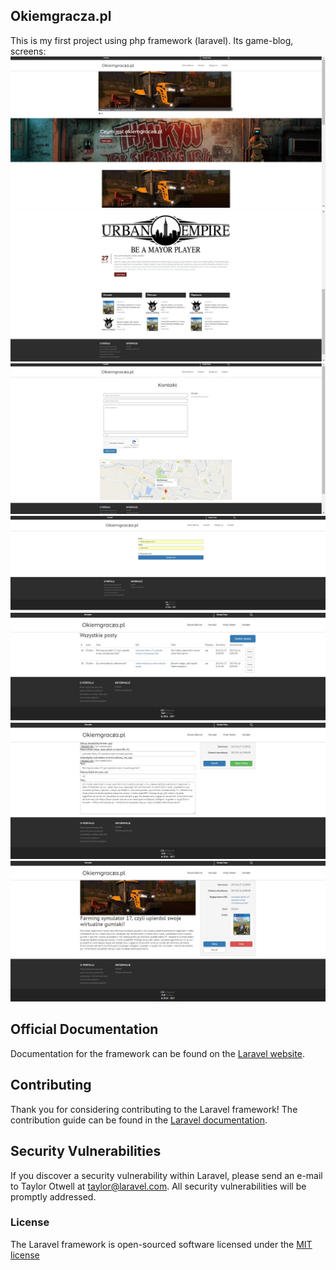 ## Okiemgracza.pl

This is my first project using php framework (laravel).
Its game-blog, screens:
![alt tab](https://raw.githubusercontent.com/531devv/Okiemgracza.pl-game-blog-laravel/master/screens/ss1.jpg)
![alt tab](https://raw.githubusercontent.com/531devv/Okiemgracza.pl-game-blog-laravel/master/screens/ss2.jpg)
![alt tab](https://raw.githubusercontent.com/531devv/Okiemgracza.pl-game-blog-laravel/master/screens/ss3.jpg)
![alt tab](https://raw.githubusercontent.com/531devv/Okiemgracza.pl-game-blog-laravel/master/screens/ss4.jpg)
![alt tab](https://raw.githubusercontent.com/531devv/Okiemgracza.pl-game-blog-laravel/master/screens/ss5.jpg)
![alt tab](https://raw.githubusercontent.com/531devv/Okiemgracza.pl-game-blog-laravel/master/screens/ss6.jpg)
![alt tab](https://raw.githubusercontent.com/531devv/Okiemgracza.pl-game-blog-laravel/master/screens/ss7.jpg)



## Official Documentation

Documentation for the framework can be found on the [Laravel website](http://laravel.com/docs).

## Contributing

Thank you for considering contributing to the Laravel framework! The contribution guide can be found in the [Laravel documentation](http://laravel.com/docs/contributions).

## Security Vulnerabilities

If you discover a security vulnerability within Laravel, please send an e-mail to Taylor Otwell at taylor@laravel.com. All security vulnerabilities will be promptly addressed.

### License

The Laravel framework is open-sourced software licensed under the [MIT license](http://opensource.org/licenses/MIT)
